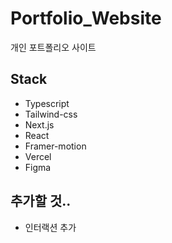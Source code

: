 # Portfolio_Website

개인 포트폴리오 사이트

## Stack

- Typescript
- Tailwind-css
- Next.js
- React
- Framer-motion
- Vercel
- Figma

## 추가할 것..

- 인터랙션 추가
